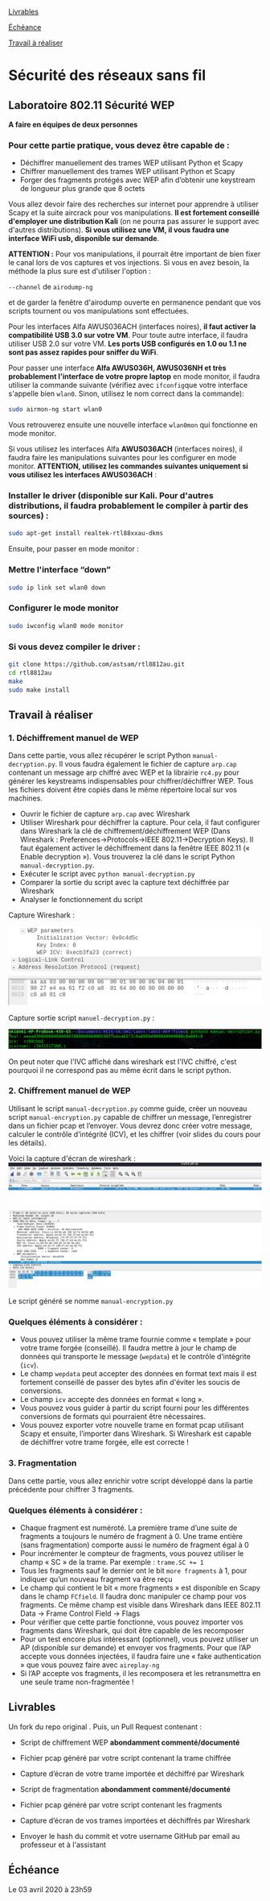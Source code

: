[Livrables](https://github.com/arubinst/HEIGVD-SWI-Labo-WEP3#livrables)

[Échéance](https://github.com/arubinst/HEIGVD-SWI-Labo3-WEP#échéance)

[Travail à réaliser](https://github.com/arubinst/HEIGVD-SWI-Labo3-WEP#travail-à-réaliser)

# Sécurité des réseaux sans fil

## Laboratoire 802.11 Sécurité WEP

__A faire en équipes de deux personnes__

### Pour cette partie pratique, vous devez être capable de :

* Déchiffrer manuellement des trames WEP utilisant Python et Scapy
* Chiffrer manuellement des trames WEP utilisant Python et Scapy
* Forger des fragments protégés avec WEP afin d’obtenir une keystream de longueur plus grande que 8 octets


Vous allez devoir faire des recherches sur internet pour apprendre à utiliser Scapy et la suite aircrack pour vos manipulations. __Il est fortement conseillé d'employer une distribution Kali__ (on ne pourra pas assurer le support avec d'autres distributions). __Si vous utilisez une VM, il vous faudra une interface WiFi usb, disponible sur demande__.

__ATTENTION :__ Pour vos manipulations, il pourrait être important de bien fixer le canal lors de vos captures et vos injections. Si vous en avez besoin, la méthode la plus sure est d'utiliser l'option :

```--channel``` de ```airodump-ng```

et de garder la fenêtre d'airodump ouverte en permanence pendant que vos scripts tournent ou vos manipulations sont effectuées.

Pour les interfaces Alfa AWUS036ACH (interfaces noires), __il faut activer la compatibilité USB 3.0 sur votre VM__. Pour toute autre interface, il faudra utiliser USB 2.0 sur votre VM. __Les ports USB configurés en 1.0 ou 1.1 ne sont pas assez rapides pour sniffer du WiFi__.

Pour passer une interface __Alfa AWUS036H, AWUS036NH et très probablement l'interface de votre propre laptop__ en mode monitor, il faudra utiliser la commande suivante (vérifiez avec ```ifconfig```que votre interface s'appelle bien ```wlan0```. Sinon, utilisez le nom correct dans la commande):

```bash
sudo airmon-ng start wlan0
```

Vous retrouverez ensuite une nouvelle interface ```wlan0mon``` qui fonctionne en mode monitor.

Si vous utilisez les interfaces Alfa __AWUS036ACH__ (interfaces noires), il faudra faire les manipulations suivantes pour les configurer en mode monitor. __ATTENTION, utilisez les commandes suivantes uniquement si vous utilisez les interfaces AWUS036ACH__ :

### Installer le driver (disponible sur Kali. Pour d'autres distributions, il faudra probablement le compiler à partir des sources) :

```bash
sudo apt-get install realtek-rtl88xxau-dkms
```

Ensuite, pour passer en mode monitor :

### Mettre l'interface “down”

```bash
sudo ip link set wlan0 down
```

### Configurer le mode monitor

```bash
sudo iwconfig wlan0 mode monitor
```

### Si vous devez compiler le driver :

```bash
git clone https://github.com/astsam/rtl8812au.git
cd rtl8812au
make
sudo make install
```

## Travail à réaliser

### 1. Déchiffrement manuel de WEP

Dans cette partie, vous allez récupérer le script Python `manual-decryption.py`. Il vous faudra également le fichier de capture `arp.cap` contenant un message arp chiffré avec WEP et la librairie `rc4.py` pour générer les keystreams indispensables pour chiffrer/déchiffrer WEP. Tous les fichiers doivent être copiés dans le même répertoire local sur vos machines.

- Ouvrir le fichier de capture `arp.cap` avec Wireshark
- Utiliser Wireshark pour déchiffrer la capture. Pour cela, il faut configurer dans Wireshark la clé de chiffrement/déchiffrement WEP (Dans Wireshark : Preferences&rarr;Protocols&rarr;IEEE 802.11&rarr;Decryption Keys). Il faut également activer le déchiffrement dans la fenêtre IEEE 802.11 (« Enable decryption »). Vous trouverez la clé dans le script Python `manual-decryption.py`.
- Exécuter le script avec `python manual-decryption.py`
- Comparer la sortie du script avec la capture text déchiffrée par Wireshark
- Analyser le fonctionnement du script

Capture Wireshark :

![](img/decrypted_arp_ws.png)

Capture sortie script `manuel-decryption.py` :

![](img/decrypted_arp_script.png)

On peut noter que l'IVC affiché dans wireshark est l'IVC chiffré, c'est pourquoi il ne correspond pas au même écrit dans le script python.

### 2. Chiffrement manuel de WEP

Utilisant le script `manual-decryption.py` comme guide, créer un nouveau script `manual-encryption.py` capable de chiffrer un message, l’enregistrer dans un fichier pcap et l’envoyer.
Vous devrez donc créer votre message, calculer le contrôle d’intégrité (ICV), et les chiffrer (voir slides du cours pour les détails).

Voici la capture d'écran de wireshark : 
![capture WS](img/decrypted_custom_trame.png)

Le script généré se nomme `manual-encryption.py`


### Quelques éléments à considérer :

- Vous pouvez utiliser la même trame fournie comme « template » pour votre trame forgée (conseillé). Il faudra mettre à jour le champ de données qui transporte le message (`wepdata`) et le contrôle d’intégrite (`icv`).
- Le champ `wepdata` peut accepter des données en format text mais il est fortement conseillé de passer des bytes afin d'éviter les soucis de conversions.
- Le champ `icv` accepte des données en format « long ».
- Vous pouvez vous guider à partir du script fourni pour les différentes conversions de formats qui pourraient être nécessaires.
- Vous pouvez exporter votre nouvelle trame en format pcap utilisant Scapy et ensuite, l’importer dans Wireshark. Si Wireshark est capable de déchiffrer votre trame forgée, elle est correcte !


### 3. Fragmentation

Dans cette partie, vous allez enrichir votre script développé dans la partie précédente pour chiffrer 3 fragments.

### Quelques éléments à considérer :

- Chaque fragment est numéroté. La première trame d’une suite de fragments a toujours le numéro de fragment à 0. Une trame entière (sans fragmentation) comporte aussi le numéro de fragment égal à 0
- Pour incrémenter le compteur de fragments, vous pouvez utiliser le champ « SC » de la trame. Par exemple : `trame.SC += 1`
- Tous les fragments sauf le dernier ont le bit `more fragments` à 1, pour indiquer qu’un nouveau fragment va être reçu
- Le champ qui contient le bit « more fragments » est disponible en Scapy dans le champ `FCfield`. Il faudra donc manipuler ce champ pour vos fragments. Ce même champ est visible dans Wireshark dans IEEE 802.11 Data &rarr; Frame Control Field &rarr; Flags
- Pour vérifier que cette partie fonctionne, vous pouvez importer vos fragments dans Wireshark, qui doit être capable de les recomposer
- Pour un test encore plus intéressant (optionnel), vous pouvez utiliser un AP (disponible sur demande) et envoyer vos fragments. Pour que l’AP accepte vous données injectées, il faudra faire une « fake authentication » que vous pouvez faire avec `aireplay-ng`
- Si l’AP accepte vos fragments, il les recomposera et les retransmettra en une seule trame non-fragmentée !

## Livrables

Un fork du repo original . Puis, un Pull Request contenant :

-	Script de chiffrement WEP **abondamment commenté/documenté**
  - Fichier pcap généré par votre script contenant la trame chiffrée
  - Capture d’écran de votre trame importée et déchiffré par Wireshark
-	Script de fragmentation **abondamment commenté/documenté**
  - Fichier pcap généré par votre script contenant les fragments
  - Capture d’écran de vos trames importées et déchiffrés par Wireshark 

-	Envoyer le hash du commit et votre username GitHub par email au professeur et à l'assistant


## Échéance

Le 03 avril 2020 à 23h59
